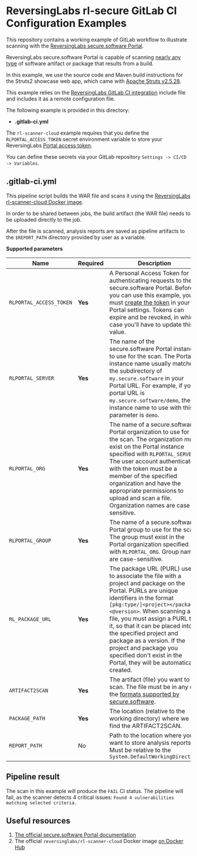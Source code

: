 # ReversingLabs rl-secure GitLab CI Configuration Examples

This repository contains a working example of GitLab workflow to illustrate scanning with the
[ReversingLabs secure.software Portal](https://docs.secure.software/portal/integrations/).

ReversingLabs secure.software Portal is capable of scanning
[nearly any type](https://docs.secure.software/concepts/language-coverage)
of software artifact or package that results from a build.

In this example, we use the source code and Maven build instructions for the Struts2 showcase web app,
which came with
[Apache Struts v2.5.28](https://archive.apache.org/dist/struts/2.5.28/).

This example relies on the
[ReversingLabs GitLab CI integration](https://github.com/reversinglabs/rl-scanner-gitlab-include)
include file and includes it as a remote configuration file.

The following example is provided in this directory:

- **.gitlab-ci.yml**

The `rl-scanner-cloud` example requires that you define the `RLPORTAL_ACCESS_TOKEN` secret environment variable to store your ReversingLabs
[Portal access token](https://docs.secure.software/api/generate-api-token).

You can define these secrets via your GitLab repository `Settings -> CI/CD -> Variables`.


## .gitlab-ci.yml

This pipeline script builds the WAR file and scans it using the
[ReversingLabs rl-scanner-cloud Docker image](https://hub.docker.com/r/reversinglabs/rl-scanner-cloud).

In order to be shared between jobs,
the build artifact (the WAR file)  needs to be uploaded directly to the job.

After the file is scanned,
analysis reports are saved as pipeline artifacts
to the `$REPORT_PATH` directory provided by user as a variable.

**Supported parameters**

| Name | Required | Description |
| ---- | -------- | ----------- |
| `RLPORTAL_ACCESS_TOKEN` | **Yes** | A Personal Access Token for authenticating requests to the secure.software Portal. Before you can use this example, you must [create the token](https://docs.secure.software/api/generate-api-token) in your Portal settings. Tokens can expire and be revoked, in which case you'll have to update this value. |
| `RLPORTAL_SERVER`       | **Yes** | The name of the secure.software Portal instance to use for the scan. The Portal instance name usually matches the subdirectory of `my.secure.software` in your Portal URL. For example, if your portal URL is `my.secure.software/demo`, the instance name to use with this parameter is `demo`. |
| `RLPORTAL_ORG`          | **Yes** | The name of a secure.software Portal organization to use for the scan. The organization must exist on the Portal instance specified with `RLPORTAL_SERVER`. The user account authenticated with the token must be a member of the specified organization and have the appropriate permissions to upload and scan a file. Organization names are case-sensitive. |
| `RLPORTAL_GROUP`        | **Yes** | The name of a secure.software Portal group to use for the scan. The group must exist in the Portal organization specified with `RLPORTAL_ORG`. Group names are case-sensitive. |
| `RL_PACKAGE_URL`        | **Yes** | The package URL (PURL) used to associate the file with a project and package on the Portal. PURLs are unique identifiers in the format `[pkg:type/]<project></package><@version>`. When scanning a file, you must assign a PURL to it, so that it can be placed into the specified project and package as a version. If the project and package you specified don't exist in the Portal, they will be automatically created.  |
| `ARTIFACT2SCAN`         | **Yes** | The artifact (file) you want to scan. The file must be in any of the [formats supported by secure.software](https://docs.secure.software/concepts/reference). |
| `PACKAGE_PATH`          | **Yes** | The location (relative to the working directory) where we find the ARTIFACT2SCAN. |
| `REPORT_PATH`           | No      | Path to the location where you want to store analysis reports. Must be relative to the `System.DefaultWorkingDirectory` |

## Pipeline result

The scan in this example will produce the `FAIL` CI status.
The pipeline will fail, as the scanner detects 4 critical issues: `Found 4 vulnerabilities matching selected criteria.`

## Useful resources

  1. [The official secure.software Portal documentation](https://docs.secure.software/portal/)
  2. The official `reversinglabs/rl-scanner-cloud` Docker image [on Docker Hub](https://hub.docker.com/r/reversinglabs/rl-scanner-cloud)
